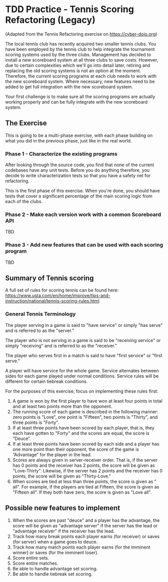 # TDD Practice - Tennis Scoring Refactoring (Legacy) 

(Adapted from the Tennis Refactoring exercise on https://cyber-dojo.org)

The local tennis club has recently acquired two smaller tennis clubs. You have been employed by the tennis club to help integrate the tournament scoring systems used by the three clubs. Management has decided to install a new scoreboard system at all three clubs to save costs. However, due to certain complexities which we'll go into detail later, retiring and replacing the old scoring systems is not an option at the moment. Therefore, the current scoring programs at each club needs to work with the new scoreboard system. Where necessary, new features need to be added to get full integration with the new scoreboard system. 

Your first challenge is to make sure all the scoring programs are actually working properly and can be fully integrate with the new scoreboard system.

## The Exercise

This is going to be a multi-phase exercise, with each phase building on what you did in the previous phase, just like in the real world. 

### Phase 1 - Characterize the existing programs

After looking through the source code, you find that none of the current codebases have any unit tests. Before you do anything therefore, you decide to write characterization tests so that you have a safety net for refactoring.

This is the first phase of this exercise. When you're done, you should have tests that cover a significant percentage of the main scoring logic from each of the clubs.

### Phase 2 - Make each version work with a common Scoreboard API

TBD 

### Phase 3 - Add new features that can be used with each scoring program

TBD 

## Summary of Tennis scoring

A full set of rules for scoring tennis can be found here:
https://www.usta.com/en/home/improve/tips-and-instruction/national/tennis-scoring-rules.html

### General Tennis Terminology

The player serving in a game is said to "have service" or simply "has serve" and is referred to as the "server."

The player who is not serving in a game is said to be "receiving service" or simply "receiving" and is referred to as the "receiver."

The player who serves first in a match is said to have "first service" or "first serve."

A player will have service for the whole game. Service alternates between sides for each game played under normal conditions. Service rules will be different for certain tiebreak conditions.

For the purposes of this exercise, focus on implementing these rules first:

1. A game is won by the first player to have won at least four points
   in total and at least two points more than the opponent.
2. The running score of each game is described in the following manner: zero points is "Love", one point is "Fifteen", two points is "Thirty", and three points is "Forty".
3. If at least three points have been scored by each player, that is, they each have gotten to "Forty" and the
   scores are equal, the score is “Deuce”.
4. If at least three points have been scored by each side and a player has one more point than their opponent, the score of the game is “Advantage” for the player in the lead.
5. Scores are always given in server-receiver order. That is, if the server has 0 points and the receiver has 2 points, the score will be given as "Love-Thirty". Likewise, if the server has 2 points and the receiver has 0 points, the score will be given as "Thirty-Love."
6. When scores are tied at less than three points, the score is given as "<score> all". For example, if the players are tied at Fifteen, the score is given as "Fifteen all". If they both have zero, the score is given as "Love all".

## Possible new features to implement

1. When the scores are past "deuce" and a player has the advantage, the score will be given as "advantage server" if the server has the lead or "advantage receiver" if the receiver has the lead.
2. Track how many break points each player earns (for receiver) or saves (for server) when a game goes to deuce.
3. Track how many match points each player earns (for the imminent winner) or saves (for the imminent loser).
4. Score entire sets.
5. Score entire matches.
6. Be able to handle advantage set scoring.
7. Be able to handle tiebreak set scoring.

